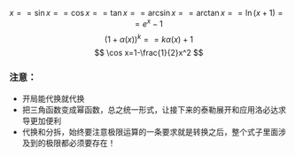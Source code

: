 $$
x ==\sin x==\cos x==\tan x==\arcsin x==\arctan x==\ln(x+1)==e^x-1
$$
$$
(1+\alpha(x))^k==k\alpha(x)+1
$$
$$
\cos x=1-\frac{1}{2}x^2
$$
### 注意：
- 开局能代换就代换
- 把三角函数变成幂函数，总之统一形式，让接下来的泰勒展开和应用洛必达求导更加便利
- 代换和分拆，始终要注意极限运算的一条要求就是转换之后，整个式子里面涉及到的极限都必须要存在！
